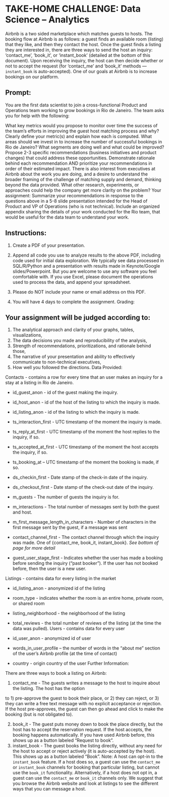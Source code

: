 # TAKE-HOME CHALLENGE: Data Science – Analytics

Airbnb is a two sided marketplace which matches guests to hosts. The booking flow at Airbnb is as follows: a guest finds an available room (listing) that they like, and then they contact the host. Once the guest finds a listing they are interested in, there are three ways to send the host an inquiry: ‘contact_me’, ‘book_it’, or ‘instant_book’ (detailed at the bottom of this document). Upon receiving the inquiry, the host can then decide whether or not to accept the request (for ‘contact_me’ and ‘book_it’ methods — `instant_book` is auto-accepted). One of our goals at Airbnb is to increase bookings on our platform.

## Prompt:

You are the first data scientist to join a cross-functional Product and Operations team working to grow bookings in Rio de Janeiro. The team asks you for help with the following:

What key metrics would you propose to monitor over time the success of the team’s efforts in improving the guest host matching process and why? Clearly define your metric(s) and explain how each is computed.
What areas should we invest in to increase the number of successful bookings in Rio de Janeiro? What segments are doing well and what could be improved? ​​Propose 2-3 specific recommendations (business initiatives and product changes) that could address these opportunities. Demonstrate rationale behind each recommendation AND prioritize your recommendations in order of their estimated impact.
There is also interest from executives at Airbnb about the work you are doing, and a desire to understand the broader framing of the challenge of matching supply and demand, thinking beyond the data provided. What other research, experiments, or approaches could help the company get more clarity on the problem?
Your assignment:​ S​ummarize your recommendations in response to the questions above in a 5-8 slide presentation intended for the Head of Product and VP of Operations (who is not technical). Include an organized appendix sharing the details of your work conducted for the Rio team, that would be useful for the data team to understand your work.

## Instructions:

1)  Create a ​PDF​ of your presentation.
2)  Append all code you use to analyze results to the ​above PDF​, including code used for initial data
exploration. We typically see data processed in SQL/R/Python and a presentation with results made in Keynote/Google slides/Powerpoint. But you are welcome to use any software you feel comfortable with. If you use Excel, please document the operations used to process the data, and append your spreadsheet.

3)  Please do NOT include your name or email address on this PDF.
4)  You will have 4 days to complete the assignment.
Grading:

## Your assignment will be judged according to:

1)  The analytical approach and clarity of your graphs, tables, visualizations,
2)  The data decisions you made and reproducibility of the analysis,
3)  Strength of recommendations, prioritizations, and rationale behind those,
4)  The narrative of your presentation and ability to effectively communicate to non-technical executives,
5)  How well you followed the directions.
Data Provided:

Contacts​ -​ contains a row for every time that an user makes an inquiry for a stay at a listing in Rio de Janeiro.

-  id_guest_anon -​ id of the guest making the inquiry.
-  id_host_anon -​ id of the host of the listing to which the inquiry is made.
-  id_listing_anon -​ id of the listing to which the inquiry is made.
-  ts_interaction_first -​ UTC timestamp of the moment the inquiry is made.
-  ts_reply_at_first ​- UTC timestamp of the moment the host replies to the inquiry, if so.
-  ts_accepted_at_first -​ UTC timestamp of the moment the host accepts the inquiry, if so.
-  ts_booking_at – UTC timestamp of the moment the booking is made, if so.
-  ds_checkin_first ​- Date stamp of the check​-in date of the inquiry.
-  ds_checkout_first ​- Date stamp of the check-​out date of the inquiry.
-  m_guests ​- The number of guests the inquiry is for.
-  m_interactions -​ The total number of messages sent by both the guest and host.
-  m_first_message_length_in_characters -​ Number of characters in the first message sent by the guest, if a
message was sent

-  contact_channel_first -​ The contact channel through which the inquiry was made. One of {contact_me,
book_it, instant_book}. *See bottom of page for more detail*

-  guest_user_stage_first ​- Indicates whether the user has made a booking before sending the inquiry (“past
booker”). If the user has not booked before, then the user is a new user.

Listings​ -​ contains data for every listing in the market

-  id_listing_anon ​- anonymized id of the listing
-  room_type -​ indicates whether the room is an entire home, private room, or shared room
-  listing_neighborhood -​ the neighborhood of the listing
-  total_reviews -​ the total number of reviews of the listing (at the time the data was pulled).
Users​ -​ contains data for every user

-  id_user_anon ​- anonymized id of user
-  words_in_user_profile – the number of words in the “about me” section of the user’s Airbnb profile (at
the time of contact)

-  country -​ origin country of the user
Further Information:

There are three ways to book a listing on Airbnb:

1) contact_me​ -​ The guests writes a message to the host to inquire about the listing. The host has the option

to 1) pre-​approve the guest to book their place, or 2) they can reject, or 3) they can write a free text message with no explicit acceptance or rejection. If the host pre-​approves, the guest can then go ahead and click to make the booking (but is not obligated to).

2)  book_it ​​- The guest puts money down to book the place directly, but the host has to accept the reservation request. If the host accepts, the booking happens automatically. If you have used Airbnb before, this shows up as a button labeled “Request to book”.
3)  instant_book​ -​ The guest books the listing directly, without any need for the host to accept or reject actively (it is auto​-accepted by the host). This shows up as a button labeled “Book”.
Note:​ A host can opt-in to the `instant_book` feature. If a host does so, a guest can use the `contact_me` or `instant_book` channels for booking that particular listing, but cannot use the `book_it` functionality. Alternatively, if a host does not opt in, a guest can use the `contact_me` or `book_it` channels only. We suggest that you browse the Airbnb website and look at listings to see the different ways that you can message a host.
